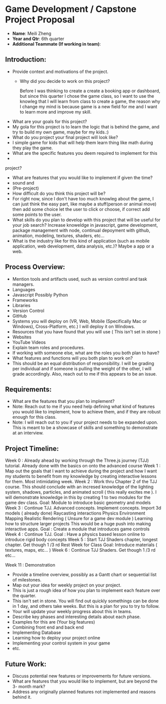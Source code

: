 # Game Development / Capstone Project Proposal
- **Name**: Meili Zheng
- **Year and Qtr**: 6th quarter
- **Additional Teammate (If working in team)**: 
## Introduction:
- Provide context and motivations of the project.
  - Why did you decide to work on this project?

    Before I was thinking to create a create a booking app or dashboard, but since this quarter I chose the game class, so I want to use the knowleg that I will learn from class to create a game, the reason why I change my mind is because game is a new field for me and I want to learn more and improve my skill.
- What are your goals for this project?
- My gola for this project is to learn the logic that is behind the game, and try to build my own game, maybe for my kids.:)
- What do you project your final project will look like?
- I simple game for kids that will help them learn thing like math during they play the game.
- What are the specific features you deem required to implement for this
- 
project?
- What are features that you would like to implement if given the time?
- sound and 
- (Pre-project)
- How difficult do you think this project will be?
- For right now, since I don't have too much knowleg about the game, I can just think the easy part, like maybe a stuff(person or animal move) then add some choice let the user to click or choose, if correct add some points to the user.
- What skills do you plan to develop with this project that will be useful for
your job search?
Increase knoweldge in javascript, game development, package management with node, continual depoyment with github, animation, modeling, textures, shaders, etc...
- What is the industry like for this kind of application (such as mobile
application, web development, data analysis, etc.)?
  Maybe a app or a web.
## Process Overview:
- Mention tools and artifacts used, such as version control and task managers.
- Languages
- Javascript
Possibly Python
- Frameworks
- Libraries
- Version Control
- GitHub
- Systems you will deploy on (VR, Web, Mobile (Specifically Mac or Windows),
Cross-Platform, etc.)
I will deploy it on Windows.
- Resources that you have found that you will use ( This isn't set in stone )
- Websites
- YouTube Videos
- Explain team roles and procedures.
- If working with someone else, what are the roles you both plan to have?
- What features and functions will you both plan to work on?
- This should be an equal distribution of responsibility. I will be grading
per individual and if someone is pulling the weight of the other, I will grade
accordingly. Also, reach out to me if this appears to be an issue.
## Requirements:
- What are the features that you plan to implement?
- Note: Reach out to me if you need help defining what kind of features you
would like to implement, how to achieve them, and if they are robust enough for
this class.
- Note: I will reach out to you if your project needs to be expanded upon. This
is meant to be a showcase of skills and something to demonstrate at an interview.
## Project Timeline:
Week 0 : Already ahead by working through the Three.js journey (TJJ) tutorial. Already done with the basics on onto the advanced course
Week 1 : Map out the goals that I want to achieve during the project and how I want my students to benefit from my knowledge by creating interactive lessons for them. Most intimidating week.
Week 2 : Work thru Chapter 2 of the TJJ course. This should conclude with an incresed knowledge of the lighting system, shadows, particles, and animated scroll ( this really excites me ). I will demonstrate knowledge in this by creating 1 to two modules for the game dev class.
Goal: Module to introduce basic geometry and models
Week 3 : Continue TJJ. Advanced concepts. Implement concepts.
Import 3d models ( already done)
Raycasting interactions
Physics
Environment Mapping
Realistic Rendering ( Unsure for a game dev module )
Learning how to structure larger projects
This would be a huge push into making interactive apps.
Goal : Create a module that introduces game controls
Week 4 : Continue TJJ.
Goal : Have a physics based lesson online to introduce rigid body concepts
Week 5 :
Start TJJ Shaders chapter, longest chapter. Get though 1 /3 rd
Rest Week for Class
Goal: Introduce materials ( textures, maps, etc... )
Week 6 :
Continue TJJ Shaders. Get though 1 /3 rd
etc...

Week 11 : Demonstration

- Provide a timeline overview, possibly as a Gantt chart or sequential list of
milestones.
- Map out your idea for weekly project on your project.
- This is just a rough idea of how you plan to implement each feature
over the quarter.
- This isn't set in stone. You will find out quickly somethings can be
done in 1 day, and others take weeks. But this is a plan for you to try to follow.
- Your will update your weekly progress about this in teams.
- Describe key phases and interesting details about each phase.
- Examples for this are (Your big features)
- Combining front end and back end
- Implementing Database
- Learning how to deploy your project online
- Implementing your control system in your game
- etc.
## Future Work:
- Discuss potential new features or improvements for future versions.
- What are features that you would like to implement, but are beyond the 3-
month mark?
- Address any originally planned features not implemented and reasons behind it.
